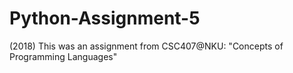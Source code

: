 # Python-Assignment-5

(2018) This was an assignment from CSC407@NKU: "Concepts of Programming Languages"
